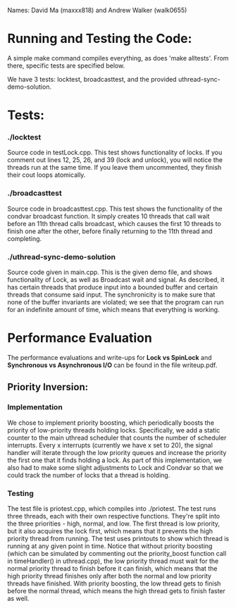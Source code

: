 Names: David Ma (maxxx818) and Andrew Walker (walk0655)

# Running and Testing the Code:
A simple make command compiles everything, as does 'make alltests'. From there, specific tests are specified below.

We have 3 tests: locktest, broadcasttest, and the provided uthread-sync-demo-solution.

# Tests:
### ./locktest
Source code in testLock.cpp.
This test shows functionality of locks. If you comment out lines 12, 25, 26, and 39 (lock and unlock), you will notice the threads run at the same time. 
If you leave them uncommented, they finish their cout loops atomically. 

### ./broadcasttest
Source code in broadcasttest.cpp.
This test shows the functionality of the condvar broadcast function. It simply creates 10 threads that call wait before an 11th thread calls broadcast, which causes the first 
10 threads to finish one after the other, before finally returning to the 11th thread and completing. 

### ./uthread-sync-demo-solution
Source code given in main.cpp.
This is the given demo file, and shows functionality of Lock, as well as Broadcast wait and signal. As described, it has certain threads that produce input into a bounded buffer
and certain threads that consume said input. The synchronicity is to make sure that none of the buffer invariants are violated; we see that the program can run for an indefinite 
amount of time, which means that everything is working. 

# Performance Evaluation
The performance evaluations and write-ups for **Lock vs SpinLock** and **Synchronous vs Asynchronous I/O** can be found in the file writeup.pdf.

## Priority Inversion:
### Implementation
We chose to implement priority boosting, which periodically boosts the priority of low-priority threads holding locks. Specifically, we add a static counter to the main uthread scheduler that counts the number of scheduler interrupts. Every x interrupts (currently we have x set to 20), the signal handler will iterate through the low priority queues and increase the priority the first one that it finds holding a lock. As part of this implementation, we also had to make some slight adjustments to Lock and Condvar so that we could track the number of locks that a thread is holding. 

### Testing
The test file is priotest.cpp, which compiles into ./priotest. 
The test runs three threads, each with their own respective functions. They're split into the three priorities - high, normal, and low. The first thread is low priority, but it also acquires the lock first, which means that it prevents the high priority thread from running. The test uses printouts to show which thread is running at any given point in time. Notice that without priority boosting (which can be simulated by commenting out the priority_boost function call in timeHandler() in uthread.cpp), the low priority thread must wait for the normal priority thread to finish before it can finish, which means that the high priority thread finishes only after both the normal and low priority threads have finished. With priority boosting, the low thread gets to finish before the normal thread, which means the high thread gets to finish faster as well. 
